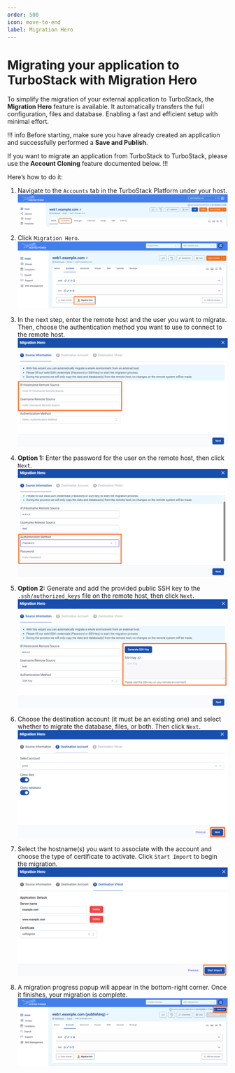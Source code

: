 ```yaml
---
order: 500
icon: move-to-end
label: Migration Hero
---
```


# Migrating your application to TurboStack with Migration Hero

To simplify the migration of your external application to TurboStack, the **Migration Hero** feature is available. It automatically transfers the full configuration, files and database. Enabling a fast and efficient setup with minimal effort.

!!! info
Before starting, make sure you have already created an application and successfully performed a **Save and Publish**.

If you want to migrate an application from TurboStack to TurboStack, please use the **Account Cloning** feature documented below.
!!!

Here’s how to do it:

1. Navigate to the `Accounts` tab in the TurboStack Platform under your host.
![TurboStackNewUser](../../../img/turbostackapp/newapp/tsa_user6.png)

2. Click `Migration Hero`.
![TurboStackNewUser](../../../img/turbostackapp/newapp/tsa_migration_hero1.png)

3. In the next step, enter the remote host and the user you want to migrate. 
Then, choose the authentication method you want to use to connect to the remote host.
![TurboStackNewUser](../../../img/turbostackapp/newapp/tsa_migration_hero2.png)

4. **Option 1:** Enter the password for the user on the remote host, then click `Next`.
![TurboStackNewUser](../../../img/turbostackapp/newapp/tsa_migration_hero3.png)

5. **Option 2:** Generate and add the provided public SSH key to the `.ssh/authorized_keys` file on the remote host, then click `Next`.
![TurboStackNewUser](../../../img/turbostackapp/newapp/tsa_migration_hero4.png)

6. Choose the destination account (it must be an existing one) and select whether to migrate the database, files, or both. Then click `Next`. 
![TurboStackNewUser](../../../img/turbostackapp/newapp/tsa_migration_hero5.png)

7. Select the hostname(s) you want to associate with the account and choose the type of certificate to activate. Click `Start Import` to begin the migration.
![TurboStackNewUser](../../../img/turbostackapp/newapp/tsa_migration_hero6.png)

8. A migration progress popup will appear in the bottom-right corner. Once it finishes, your migration is complete. 
![TurboStackNewUser](../../../img/turbostackapp/newapp/tsa_migration_hero7.png)
